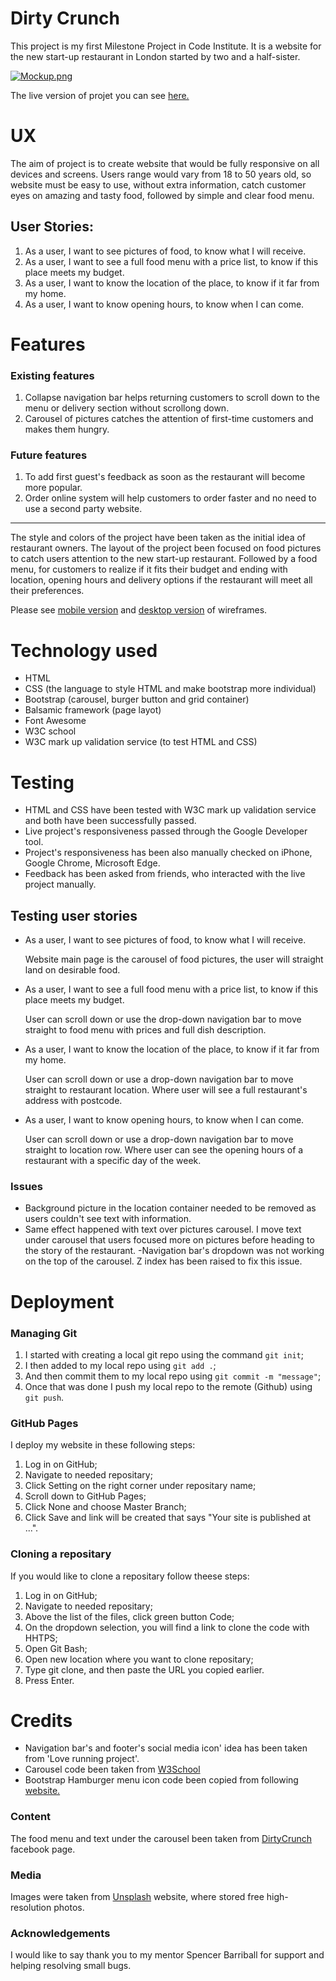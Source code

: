 # Dirty Crunch #

This project is my first Milestone Project in Code Institute. 
It is a website for the new start-up restaurant in London started by two and a half-sister. 

[![Mockup.png](https://i.postimg.cc/FK8cpdVS/Mockup.png)](https://postimg.cc/SXLJNK5Q)

The live version of projet you can see [here.](https://vkirijanova.github.io/Milestone-project-1/)

# UX #

The aim of project is to create website that would be fully responsive on all devices and screens. Users range would 
vary from 18 to 50 years old, so website must be easy to use, without extra information, catch customer eyes 
on amazing and tasty food, followed by simple and clear food menu.

## User Stories: ##
1. As a user, I want to see pictures of food, to know what I will receive.
2. As a user, I want to see a full food menu with a price list, to know if this place meets my budget.
3. As a user, I want to know the location of the place, to know if it far from my home.
4. As a user, I want to know opening hours, to know when I can come.

# Features #

### Existing features ###
1. Collapse navigation bar helps returning customers to scroll down to the menu or delivery section without scrollong down.
2. Carousel of pictures catches the attention of first-time customers and makes them hungry.

### Future features ###
1. To add first guest's feedback as soon as the restaurant will become more popular.
2. Order online system will help customers to order faster and no need to use a second party website.

***
The style and colors of the project have been taken as the initial idea of restaurant owners. The layout of the project 
been focused on food pictures to catch users attention to the new start-up restaurant. 
Followed by a food menu, for customers to realize if it fits their budget and ending with location, 
opening hours and delivery options if the restaurant will meet all their preferences. 

Please see [mobile version](https://postimg.cc/k6G3hn0X) and [desktop version](https://postimg.cc/4Hp8Wqxx) of wireframes.


# Technology used #
- HTML 
- CSS (the language to style HTML and make bootstrap more individual)
- Bootstrap (carousel, burger button and grid container)
- Balsamic framework (page layot)
- Font Awesome
- W3C school
- W3C mark up validation service (to test HTML and CSS)

# Testing #
- HTML and CSS have been tested with W3C mark up validation service and both have been successfully passed.
- Live project's responsiveness passed through the Google Developer tool.
- Project's responsiveness has been also manually checked on iPhone, Google Chrome, Microsoft Edge.
- Feedback has been asked from friends, who interacted with the live project manually.

## Testing user stories ##
- As a user, I want to see pictures of food, to know what I will receive. 

    Website main page is the carousel of food pictures, the user will straight land on desirable food.

- As a user, I want to see a full food menu with a price list, to know if this place meets my budget.

    User can scroll down or use the drop-down navigation bar to move straight to food menu with prices and full dish description.

- As a user, I want to know the location of the place, to know if it far from my home.

    User can scroll down or use a drop-down navigation bar to move straight to restaurant location. Where user will see a full restaurant's address with postcode.

- As a user, I want to know opening hours, to know when I can come.

    User can scroll down or use a drop-down navigation bar to move straight to location row. Where user can see the opening hours of a restaurant with a specific day of the week.

### Issues ###
- Background picture in the location container needed to be removed as users couldn't see text with information.
- Same effect happened with text over pictures carousel. I move text under carousel that users focused more on pictures before 
heading to the story of the restaurant.
-Navigation bar's dropdown was not working on the top of the carousel. Z index has been raised to fix this issue.

# Deployment #

### Managing Git ###
1. I started with creating a local git repo using the command `git init`; 
2. I then added to my local repo using `git add .`;
3. And then commit them to my local repo using `git commit -m "message"`;
4. Once that was done I push my local repo to the remote (Github) using `git push`.

### GitHub Pages ###
I deploy my website in these following steps:
1. Log in on GitHub;
2. Navigate to needed repositary;
3. Click Setting on the right corner under repositary name;
4. Scroll down to GitHub Pages;
5. Click None and choose Master Branch;
6. Click Save and link will be created that says "Your site is published at ...".

### Cloning a repositary ###
If you would like to clone a repositary follow theese steps:
1. Log in on GitHub;
2. Navigate to needed repositary;
3. Above the list of the files, click green button Code;
4. On the dropdown selection, you will find a link to clone the code with HHTPS;
5. Open Git Bash;
6. Open new location where you want to clone repositary;
7. Type git clone, and then paste the URL you copied earlier.
8. Press Enter.

# Credits # 
 - Navigation bar's and footer's social media icon' idea has been taken from 'Love running project'.
 - Carousel code been taken from [W3School](https://www.w3schools.com/bootstrap/bootstrap_carousel.asp)
 - Bootstrap Hamburger menu icon code been copied from following [website.](https://mdbootstrap.com/docs/jquery/navigation/hamburger-menu/)

### Content ###
The food menu and text under the carousel been taken from [DirtyCrunch](https://www.facebook.com/dirtycrunch) facebook page.

### Media ###
Images were taken from [Unsplash](https://unsplash.com/) website, where stored free high-resolution photos.


### Acknowledgements ###

I would like to say thank you to my mentor Spencer Barriball for support and helping resolving small bugs.
